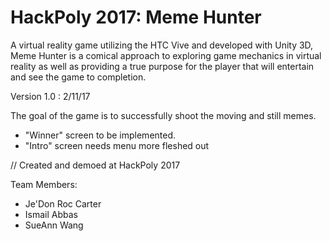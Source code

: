 # HackPoly 2017: Meme Hunter

A  virtual reality game utilizing the HTC Vive and developed with Unity 3D, Meme Hunter is a comical approach to exploring game mechanics in virtual reality as well as providing a true purpose for the player that will entertain and see the game to completion.

Version 1.0 : 2/11/17

The goal of the game is to successfully shoot the moving and still memes. 
- "Winner" screen to be implemented. 
- "Intro" screen needs menu more fleshed out

// Created and demoed at HackPoly 2017

Team Members:
* Je'Don Roc Carter
* Ismail Abbas
* SueAnn Wang



